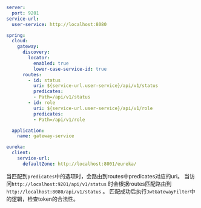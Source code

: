 ```yaml
server:
  port: 9201
service-url:
  user-service: http://localhost:8080

spring:
  cloud:
    gateway:
      discovery:
        locator:
          enabled: true
          lower-case-service-id: true
      routes:
        - id: status
          uri: ${service-url.user-service}/api/v1/status
          predicates:
          - Path=/api/v1/status
        - id: role
          uri: ${service-url.user-service}/api/v1/role
          predicates:
          - Path=/api/v1/role

  application:
    name: gateway-service

eureka:
  client:
    service-url:
      defaultZone: http://localhost:8001/eureka/
```
当匹配到`predicates`中的选项时，会路由到routes中predicates对应的uri。
当访问`http://localhost:9201/api/v1/status` 时会根据routes匹配路由到 `http://localhost:8080/api/v1/status` 。
匹配成功后执行`JwtGatewayFilter`中的逻辑，检查token的合法性。